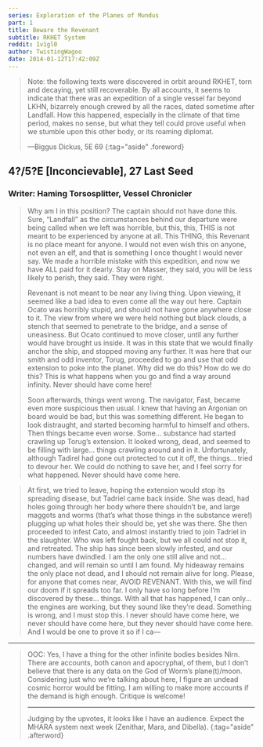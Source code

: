 ```yaml
---
series: Exploration of the Planes of Mundus
part: 1
title: Beware the Revenant
subtitle: RKHET System
reddit: 1v1gl0
author: TwistingWagoo
date: 2014-01-12T17:42:09Z
---
```


> Note: the following texts were discovered in orbit around RKHET, torn and
> decaying, yet still recoverable. By all accounts, it seems to indicate that
> there was an expedition of a single vessel far beyond LKHN, bizarrely enough
> crewed by all the races, dated sometime after Landfall. How this happened,
> especially in the climate of that time period, makes no sense, but what they
> tell could prove useful when we stumble upon this other body, or its roaming
> diplomat.
>
> —Biggus Dickus, 5E 69
{:tag="aside" .foreword}

## 4?/5?E [Inconcievable], 27 Last Seed

### Writer: Haming Torsosplitter, Vessel Chronicler

> Why am I in this position? The captain should not have done this. Sure,
> “Landfall” as the circumstances behind our departure were being called when we
> left was horrible, but this, this, THIS is not meant to be experienced by
> anyone at all. This THING, this Revenant is no place meant for anyone. I would
> not even wish this on anyone, not even an elf, and that is something I once
> thought I would never say. We made a horrible mistake with this expedition,
> and now we have ALL paid for it dearly. Stay on Masser, they said, you will be
> less likely to perish, they said. They were right.
>
> Revenant is not meant to be near any living thing. Upon viewing, it seemed
> like a bad idea to even come all the way out here. Captain Ocato was horribly
> stupid, and should not have gone anywhere close to it. The view from where we
> were held nothing but black clouds, a stench that seemed to penetrate to the
> bridge, and a sense of uneasiness. But Ocato continued to move closer, until
> any further would have brought us inside. It was in this state that we would
> finally anchor the ship, and stopped moving any further. It was here that our
> smith and odd inventor, Torug, proceeded to go and use that odd extension to
> poke into the planet. Why did we do this? How do we do this? This is what
> happens when you go and find a way around infinity. Never should have come
> here!
>
> Soon afterwards, things went wrong. The navigator, Fast, became even more
> suspicious then usual. I knew that having an Argonian on board would be bad,
> but this was something different. He began to look distraught, and started
> becoming harmful to himself and others. Then things became even worse. Some…
> substance had started crawling up Torug’s extension. It looked wrong, dead,
> and seemed to be filling with large… things crawling around and in it.
> Unfortunately, although Tadirel had gone out protected to cut it off, the
> things… tried to devour her. We could do nothing to save her, and I feel sorry
> for what happened. Never should have come here.

> At first, we tried to leave, hoping the extension would stop its spreading
> disease, but Tadriel came back inside. She was dead, had holes going through
> her body where there shouldn’t be, and large maggots and worms (that’s what
> those things in the substance were!) plugging up what holes their should be,
> yet she was there. She then proceeded to infest Cato, and almost instantly
> tried to join Tadriel in the slaughter. Who was left fought back, but we all
> could not stop it, and retreated. The ship has since been slowly infested, and
> our numbers have dwindled. I am the only one still alive and not… changed, and
> will remain so until I am found. My hideaway remains the only place not dead,
> and I should not remain alive for long. Please, for anyone that comes near,
> AVOID REVENANT. With this, we will find our doom if it spreads too far. I only
> have so long before I’m discovered by these… things. With all that has
> happened, I can only… the engines are working, but they sound like they’re
> dead. Something is wrong, and I must stop this. I never should have come here,
> we never should have come here, but they never should have come here. And I
> would be one to prove it so if I ca—

----

> OOC: Yes, I have a thing for the other infinite bodies besides Nirn. There are
> accounts, both canon and apocryphal, of them, but I don’t believe that there
> is any data on the God of Worm’s plane(t)/moon. Considering just who we’re
> talking about here, I figure an undead cosmic horror would be fitting. I am
> willing to make more accounts if the demand is high enough. Critique is
> welcome!
>
> ----
>
> Judging by the upvotes, it looks like I have an audience. Expect the MHARA
> system next week (Zenithar, Mara, and Dibella).
{:tag="aside" .afterword}
